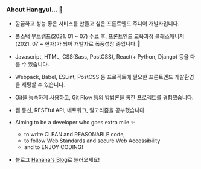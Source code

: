 ### About Hangyul... 👋

- 깔끔하고 성능 좋은 서비스를 만들고 싶은 프론트엔드 주니어 개발자입니다.
- 풀스택 부트캠프(2021. 01 ~ 07) 수료 후, 프론트엔드 교육과정 클래스매니저(2021. 07 ~ 현재)가 되어 개발자로 폭풍성장 중입니다.🌱
- Javascript, HTML, CSS(Sass, PostCSS), React(+ Python, Django) 등을 다룰 수 있습니다.
- Webpack, Babel, ESLint, PostCSS 등 프로젝트에 필요한 프론트엔드 개발환경을 세팅할 수 있습니다.
- Git을 능숙하게 사용하고, Git Flow 등의 방법론을 통한 프로젝트를 경험했습니다.
- 웹 통신, RESTful API, 네트워크, 알고리즘을 공부했습니다.

- Aiming to be a developer who goes extra mile ✨
  - to write CLEAN and REASONABLE code,
  - to follow Web Standards and secure Web Accessibility
  - and to ENJOY CODING!

- 블로그 [Hanana's Blog](https://hanana1253.github.io/)로 놀러오세요!

<!--
**hanana1253/hanana1253** is a ✨ _special_ ✨ repository because its `README.md` (this file) appears on your GitHub profile.

Here are some ideas to get you started:
- Currently learning PYTHON and more! 🌱

- 👯 I’m looking to collaborate on ...
- 🤔 I’m looking for help with ...
- 🔭 I’m currently working on ...
- 🌱 I’m currently learning ...
- 💬 Ask me about ...
- 📫 How to reach me: ...
- 😄 Pronouns: ...
- ⚡ Fun fact: ...
-->
